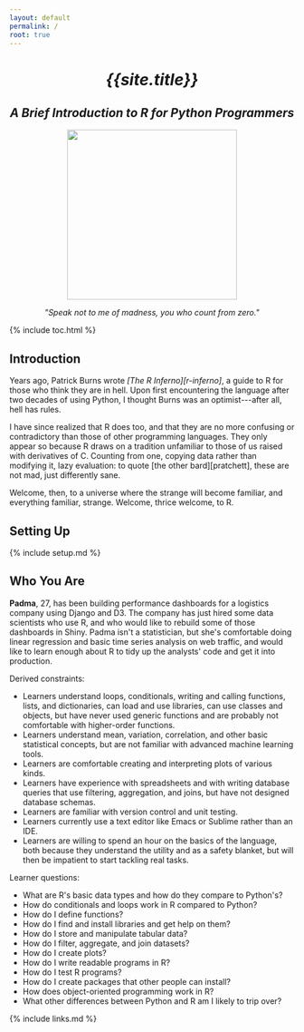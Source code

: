 ```yaml
---
layout: default
permalink: /
root: true
---
```


<div align="center">
  <h1><em>{{site.title}}</em></h1>
  <h2><em>A Brief Introduction to R for Python Programmers</em></h2>
  <img src="{{'/files/cthulhu.svg' | relative_url}}" width="300" />
  <p><em>"Speak not to me of madness, you who count from zero."</em></p>
</div>

{% include toc.html %}

## Introduction

Years ago,
Patrick Burns wrote *[The R Inferno][r-inferno]*,
a guide to R for those who think they are in hell.
Upon first encountering the language after two decades of using Python,
I thought Burns was an optimist---after all,
hell has rules.

I have since realized that R does too,
and that they are no more confusing or contradictory than those of other programming languages.
They only appear so because R draws on a tradition unfamiliar to those of us raised with derivatives of C.
Counting from one,
copying data rather than modifying it,
lazy evaluation:
to quote [the other bard][pratchett],
these are not mad, just differently sane.

Welcome, then, to a universe where the strange will become familiar,
and everything familiar, strange.
Welcome, thrice welcome, to R.

## Setting Up

{% include setup.md %}

## Who You Are

**Padma**, 27, has been building performance dashboards for a logistics company using Django and D3.
The company has just hired some data scientists who use R,
and who would like to rebuild some of those dashboards in Shiny.
Padma isn't a statistician,
but she's comfortable doing linear regression and basic time series analysis on web traffic,
and would like to learn enough about R to tidy up the analysts' code and get it into production.

Derived constraints:

- Learners understand loops, conditionals, writing and calling functions, lists, and dictionaries,
  can load and use libraries,
  can use classes and objects,
  but have never used generic functions
  and are probably not comfortable with higher-order functions.
- Learners understand mean, variation, correlation, and other basic statistical concepts,
  but are not familiar with advanced machine learning tools.
- Learners are comfortable creating and interpreting plots of various kinds.
- Learners have experience with spreadsheets
  and with writing database queries that use filtering, aggregation, and joins,
  but have not designed database schemas.
- Learners are familiar with version control and unit testing.
- Learners currently use a text editor like Emacs or Sublime rather than an IDE.
- Learners are willing to spend an hour on the basics of the language,
  both because they understand the utility and as a safety blanket,
  but will then be impatient to start tackling real tasks.

Learner questions:

- What are R's basic data types and how do they compare to Python's?
- How do conditionals and loops work in R compared to Python?
- How do I define functions?
- How do I find and install libraries and get help on them?
- How do I store and manipulate tabular data?
- How do I filter, aggregate, and join datasets?
- How do I create plots?
- How do I write readable programs in R?
- How do I test R programs?
- How do I create packages that other people can install?
- How does object-oriented programming work in R?
- What other differences between Python and R am I likely to trip over?

{% include links.md %}
